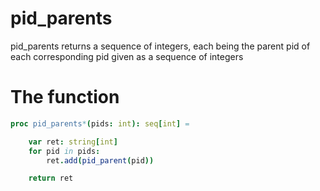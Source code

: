 # pid_parents

pid_parents returns a sequence of integers, each being the parent pid of each corresponding 
pid given as a sequence of integers

# The function
```nim
proc pid_parents*(pids: int): seq[int] =

    var ret: string[int]
    for pid in pids:
        ret.add(pid_parent(pid))

    return ret
```